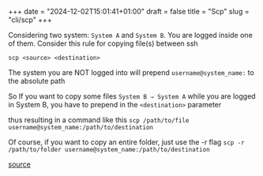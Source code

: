 +++
date = "2024-12-02T15:01:41+01:00"
draft = false
title = "Scp"
slug = "cli/scp"
+++

Considering two system: `System A` and `System B`. You are logged inside one of them.
Consider this rule for copying file(s) between ssh

`scp <source> <destination>`

The system you are NOT logged into will prepend `username@system_name:` to the absolute path

So If you want to copy some files `System B ⇒ System A` while you are logged in System B, you have to prepend in the `<destination>` parameter

thus resulting in a command like this 
`scp /path/to/file username@system_name:/path/to/destination`

Of course, if you want to copy an entire folder, just use the -r flag
`scp -r /path/to/folder username@system_name:/path/to/destination`

[source](https://www.freecodecamp.org/news/scp-linux-command-example-how-to-ssh-file-transfer-from-remote-to-local/)
